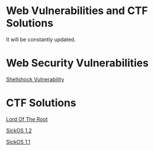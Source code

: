 # Web Vulnerabilities and CTF Solutions
It will be constantly updated.
# Web Security Vulnerabilities

<a href="https://github.com/ysfcndgr/Web-Vulnerabilities-and-Exploitation/blob/main/Shellshock.md">Shellshock Vulnerability</a>

# CTF Solutions


<a href="https://github.com/ysfcndgr/Web-Acikliklari-ve-CTF-Cozumleri/blob/main/Lord%20Of%20The%20Root.md">Lord Of The Root</a>

<a href="https://github.com/ysfcndgr/Web-Vulnerabilities-CTF-Solutions/blob/main/SickOsCtf.md">SickOS 1.2</a>

<a href="https://github.com/ysfcndgr/Web-Vulnerabilities-CTF-Solutions/blob/main/SickOs1.1.md">SickOS 1.1</a>

